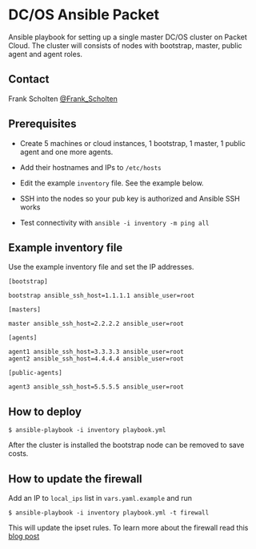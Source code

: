 # DC/OS Ansible Packet

Ansible playbook for setting up a single master DC/OS cluster on Packet Cloud. The cluster will consists of nodes with bootstrap, master, public agent and agent roles.

## Contact

Frank Scholten [@Frank_Scholten](https://twitter.com/Frank_Scholten)

## Prerequisites

* Create 5 machines or cloud instances, 1 bootstrap, 1 master, 1 public agent and one more agents.

* Add their hostnames and IPs to `/etc/hosts`

* Edit the example `inventory` file. See the example below.

* SSH into the nodes so your pub key is authorized and Ansible SSH works

* Test connectivity with `ansible -i inventory -m ping all`

## Example inventory file

Use the example inventory file and set the IP addresses.

```
[bootstrap]

bootstrap ansible_ssh_host=1.1.1.1 ansible_user=root

[masters]

master ansible_ssh_host=2.2.2.2 ansible_user=root

[agents]

agent1 ansible_ssh_host=3.3.3.3 ansible_user=root
agent2 ansible_ssh_host=4.4.4.4 ansible_user=root

[public-agents]

agent3 ansible_ssh_host=5.5.5.5 ansible_user=root
```

## How to deploy

```$ ansible-playbook -i inventory playbook.yml```

After the cluster is installed the bootstrap node can be removed to save costs.

## How to update the firewall

Add an IP to `local_ips` list in `vars.yaml.example` and run

```$ ansible-playbook -i inventory playbook.yml -t firewall```

This will update the ipset rules. To learn more about the firewall read this [blog post](http://container-solutions.com/how-to-secure-dcos-packet-cluster-ip-whitelisting-ipset/)
